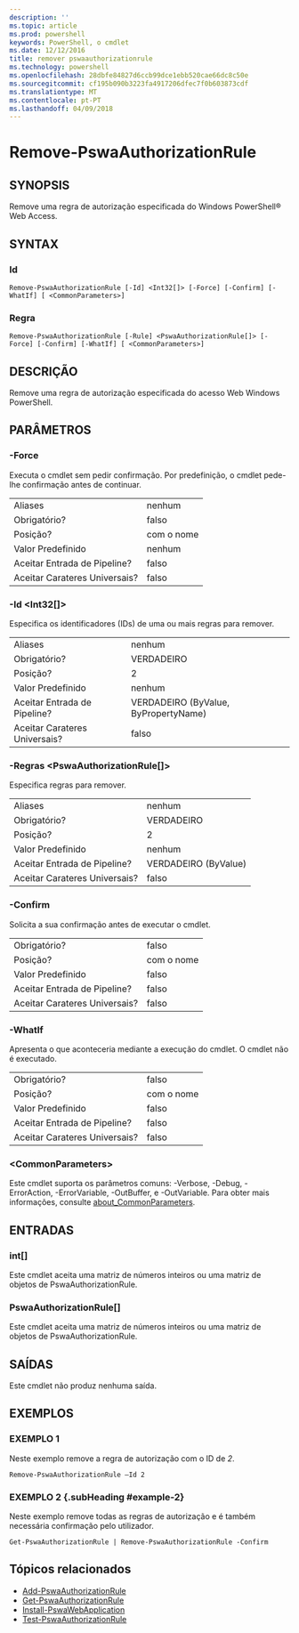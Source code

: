 ```yaml
---
description: ''
ms.topic: article
ms.prod: powershell
keywords: PowerShell, o cmdlet
ms.date: 12/12/2016
title: remover pswaauthorizationrule
ms.technology: powershell
ms.openlocfilehash: 28dbfe84827d6ccb99dce1ebb520cae66dc8c50e
ms.sourcegitcommit: cf195b090b3223fa4917206dfec7f0b603873cdf
ms.translationtype: MT
ms.contentlocale: pt-PT
ms.lasthandoff: 04/09/2018
---
```

# <a name="remove-pswaauthorizationrule"></a>Remove-PswaAuthorizationRule

## <a name="synopsis"></a>SYNOPSIS

Remove uma regra de autorização especificada do Windows PowerShell® Web Access.

## <a name="syntax"></a>SYNTAX

### <a name="id"></a>Id
```
Remove-PswaAuthorizationRule [-Id] <Int32[]> [-Force] [-Confirm] [-WhatIf] [ <CommonParameters>]
```

### <a name="rule"></a>Regra
```
Remove-PswaAuthorizationRule [-Rule] <PswaAuthorizationRule[]> [-Force] [-Confirm] [-WhatIf] [ <CommonParameters>]
```

## <a name="description"></a>DESCRIÇÃO

Remove uma regra de autorização especificada do acesso Web Windows PowerShell.

## <a name="parameters"></a>PARÂMETROS

### <a name="-force"></a>-Force

Executa o cmdlet sem pedir confirmação. Por predefinição, o cmdlet pede-lhe confirmação antes de continuar.

|||
|-|-|
| Aliases                              | nenhum                                 |
| Obrigatório?                            | falso                                |
| Posição?                            | com o nome                                |
| Valor Predefinido                        | nenhum                                 |
| Aceitar Entrada de Pipeline?               | falso                                |
| Aceitar Carateres Universais?          | falso                                |

### <a name="-id-ltint32gt"></a>-Id &lt;Int32\[\]&gt;

Especifica os identificadores (IDs) de uma ou mais regras para remover.

|||
|-|-|
| Aliases                              | nenhum                                 |
| Obrigatório?                            | VERDADEIRO                                 |
| Posição?                            | 2                                    |
| Valor Predefinido                        | nenhum                                 |
| Aceitar Entrada de Pipeline?               | VERDADEIRO (ByValue, ByPropertyName)       |
| Aceitar Carateres Universais?          | falso                                |

### <a name="-rule-ltpswaauthorizationrulegt"></a>-Regras &lt;PswaAuthorizationRule\[\]&gt;

Especifica regras para remover.

|||
|-|-|
| Aliases                              | nenhum                                 |
| Obrigatório?                            | VERDADEIRO                                 |
| Posição?                            | 2                                    |
| Valor Predefinido                        | nenhum                                 |
| Aceitar Entrada de Pipeline?               | VERDADEIRO (ByValue)                       |
| Aceitar Carateres Universais?          | falso                                |

### <a name="-confirm"></a>-Confirm

Solicita a sua confirmação antes de executar o cmdlet.

|||
|-|-|
| Obrigatório?                            | falso                                |
| Posição?                            | com o nome                                |
| Valor Predefinido                        | falso                                |
| Aceitar Entrada de Pipeline?               | falso                                |
| Aceitar Carateres Universais?          | falso                                |

### <a name="-whatif"></a>-WhatIf

Apresenta o que aconteceria mediante a execução do cmdlet. O cmdlet não é executado.

|||
|-|-|
| Obrigatório?                            | falso                                |
| Posição?                            | com o nome                                |
| Valor Predefinido                        | falso                                |
| Aceitar Entrada de Pipeline?               | falso                                |
| Aceitar Carateres Universais?          | falso                                |

### <a name="ltcommonparametersgt"></a>&lt;CommonParameters&gt;

Este cmdlet suporta os parâmetros comuns: -Verbose, -Debug, -ErrorAction, -ErrorVariable, -OutBuffer, e -OutVariable.
Para obter mais informações, consulte [about_CommonParameters](http://go.microsoft.com/fwlink/p/?LinkID=113216).

## <a name="inputs"></a>ENTRADAS

### <a name="int"></a>int\[\]

Este cmdlet aceita uma matriz de números inteiros ou uma matriz de objetos de PswaAuthorizationRule.

### <a name="pswaauthorizationrule"></a>PswaAuthorizationRule\[\]

Este cmdlet aceita uma matriz de números inteiros ou uma matriz de objetos de PswaAuthorizationRule.

## <a name="outputs"></a>SAÍDAS

Este cmdlet não produz nenhuma saída.

## <a name="examples"></a>EXEMPLOS

### <a name="example-1"></a>EXEMPLO 1

Neste exemplo remove a regra de autorização com o ID de *2*.

```
Remove-PswaAuthorizationRule –Id 2
```

### <a name="example-2-example-2-subheading"></a>EXEMPLO 2 {.subHeading #example-2}

Neste exemplo remove todas as regras de autorização e é também necessária confirmação pelo utilizador.

```
Get-PswaAuthorizationRule | Remove-PswaAuthorizationRule -Confirm
```

## <a name="related-topics"></a>Tópicos relacionados

- [Add-PswaAuthorizationRule](add-pswaauthorizationrule.md)
- [Get-PswaAuthorizationRule](get-pswaauthorizationrule.md)
- [Install-PswaWebApplication](install-pswawebapplication.md)
- [Test-PswaAuthorizationRule](test-pswaauthorizationrule.md)